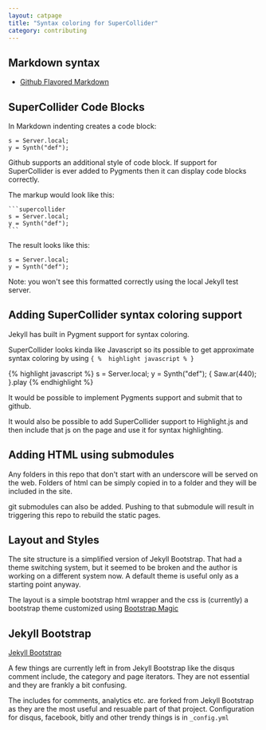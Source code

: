 ```yaml
---
layout: catpage
title: "Syntax coloring for SuperCollider"
category: contributing
---
```


## Markdown syntax

- [Github Flavored Markdown](https://help.github.com/articles/github-flavored-markdown)


## SuperCollider Code Blocks

In Markdown indenting creates a code block:

    s = Server.local;
    y = Synth("def");

Github supports an additional style of code block.  If support for SuperCollider is ever added to Pygments then it can display code blocks correctly.

The markup would look like this:

	```supercollider
	s = Server.local;
	y = Synth("def");
	```

The result looks like this:

```supercollider
s = Server.local;
y = Synth("def");
```

Note: you won't see this formatted correctly using the local Jekyll test server.

## Adding SuperCollider syntax coloring support

Jekyll has built in Pygment support for syntax coloring.

SuperCollider looks kinda like Javascript so its possible to get approximate syntax coloring by using `{ %  highlight javascript % }` 

{% highlight javascript %}
s = Server.local;
y = Synth("def");
{
  Saw.ar(440);
}.play
{% endhighlight %}

It would be possible to implement Pygments support and submit that to github.

It would also be possible to add SuperCollider support to Highlight.js and then include that js on the page and use it for syntax highlighting.


## Adding HTML using submodules

Any folders in this repo that don't start with an underscore will be served on the web. Folders of html can be simply copied in to a folder and they will be included in the site.

git submodules can also be added.  Pushing to that submodule will result in triggering this repo to rebuild the static pages.


## Layout and Styles

The site structure is a simplified version of Jekyll Bootstrap.  That had a theme switching system, but it seemed to be broken and the author is working on a different system now. A default theme is useful only as a starting point anyway.

The layout is a simple bootstrap html wrapper and the css is (currently) a bootstrap theme customized using [Bootstrap Magic](http://pikock.github.com/bootstrap-magic/)


## Jekyll Bootstrap

[Jekyll Bootstrap](http://jekyllbootstrap.com/)

A few things are currently left in from Jekyll Bootstrap like the disqus comment include, the category and page iterators.  They are not essential and they are frankly a bit confusing.

The includes for comments, analytics etc. are forked from Jekyll Bootstrap as they are the most useful and resuable part of that project. Configuration for disqus, facebook, bitly and other trendy things is in `_config.yml`



